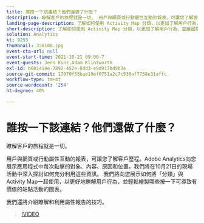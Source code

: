 ```yaml
---
title: 誰按一下該連結？他們還做了什麼？
description: 瞭解客戶的旅程就是一切。 用戶與網頁或行動屬性互動的報表，可讓您了解客戶歷程。Adobe Analytics向您展示應用程式中每次點擊的對象、內容、原因和位置，我們將在10月21日的現場活動中深入探討如何充分利用這些資訊。 我們將向您展示如何將「分類」與Activity Map一起使用，以更好地瞭解用戶行為，並輕鬆繪製哪些按一下可導致有價值的站點活動的圖表。
landing-page-description: 了解如何使用 Activity Map 分類，以更加了解用戶行為，並繪圖指出哪些點選會造成有價值的網站活動。
short-description: 了解如何使用 Activity Map 分類，以更加了解用戶行為，並繪圖指出哪些點選會造成有價值的網站活動。
solution: Analytics
kt: 9255
thumbnail: 338108.jpg
event-cta-url: null
event-start-time: 2021-10-21 09:00-7
event-guests: Jenn Kunz,Adam Klintworth
exl-id: b601414e-7892-452e-8dd3-e9d917bd9b3e
source-git-commit: 17070f55bae19ef0751a2c7c536af7758e31affc
workflow-type: tm+mt
source-wordcount: '254'
ht-degree: 40%

---
```


# 誰按一下該連結？他們還做了什麼？

瞭解客戶的旅程就是一切。

用戶與網頁或行動屬性互動的報表，可讓您了解客戶歷程。Adobe Analytics向您展示應用程式中每次點擊的對象、內容、原因和位置，我們將在10月21日的現場活動中深入探討如何充分利用這些資訊。 我們將向您展示如何將「分類」與Activity Map一起使用，以更好地瞭解用戶行為，並輕鬆繪製哪些按一下可導致有價值的站點活動的圖表。

我們還將介紹瞭解和利用屬性報告的技巧。

>[!VIDEO](https://video.tv.adobe.com/v/338108/?quality=12&learn=on)
